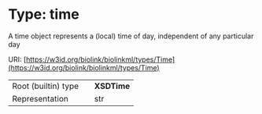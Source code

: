 
# Type: time


A time object represents a (local) time of day, independent of any particular day

URI: [https://w3id.org/biolink/biolinkml/types/Time](https://w3id.org/biolink/biolinkml/types/Time)

|  |  |  |
| --- | --- | --- |
| Root (builtin) type | | **XSDTime** |
| Representation | | str |
